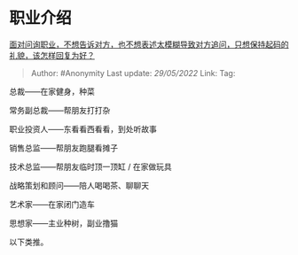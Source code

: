 # 职业介绍
[面对问询职业，不想告诉对方，也不想表述太模糊导致对方追问，只想保持起码的礼貌，该怎样回复为好？](https://www.zhihu.com/question/534601991/answer/2504075607)

> Author: #Anonymity
> Last update: *29/05/2022*
> Link:
> Tag:

总裁——在家健身，种菜

常务副总裁——帮朋友打打杂

职业投资人——东看看西看看，到处听故事

销售总监——帮朋友跑腿看摊子

技术总监——帮朋友临时顶一顶缸 / 在家做玩具

战略策划和顾问——陪人喝喝茶、聊聊天

艺术家——在家闭门造车

思想家——主业种树，副业撸猫

以下类推。
